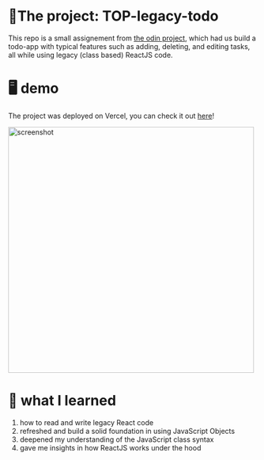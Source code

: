 # 💭The project: TOP-legacy-todo
This repo is a small assignement from  [the odin project]([https://www.theodinproject.com/lessons/node-path-react-new-class-based-components](https://www.theodinproject.com/lessons/node-path-react-new-class-based-components)), which had us build a todo-app with typical features such as adding, deleting, and editing tasks, all while using legacy (class based) ReactJS code.

# 🖥️ demo
The project was deployed on Vercel, you can check it out [here](top-legacy-todo.vercel.app)!

<img width="497" alt="screenshot" src="https://github.com/codeScourge/TOP-legacy-todo/assets/91263900/2c512077-f072-40fb-9a23-fa7361b250e0">

# 🪼 what I learned
  1.  how to read and write legacy React code
  2.  refreshed and build a solid foundation in using JavaScript Objects
  3.  deepened my understanding of the JavaScript class syntax
  4.  gave me insights in how ReactJS works under the hood

